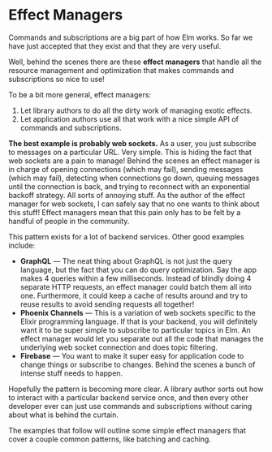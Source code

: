 # Effect Managers

Commands and subscriptions are a big part of how Elm works. So far we have just accepted that they exist and that they are very useful.

Well, behind the scenes there are these **effect managers** that handle all the resource management and optimization that makes commands and subscriptions so nice to use!

To be a bit more general, effect managers:

  1. Let library authors to do all the dirty work of managing exotic effects.
  2. Let application authors use all that work with a nice simple API of commands and subscriptions.

**The best example is probably web sockets.** As a user, you just subscribe to messages on a particular URL. Very simple. This is hiding the fact that web sockets are a pain to manage! Behind the scenes an effect manager is in charge of opening connections (which may fail), sending messages (which may fail), detecting when connections go down, queuing messages until the connection is back, and trying to reconnect with an exponential backoff strategy. All sorts of annoying stuff. As the author of the effect manager for web sockets, I can safely say that no one wants to think about this stuff! Effect managers mean that this pain only has to be felt by a handful of people in the community.

This pattern exists for a lot of backend services. Other good examples include:

  - **GraphQL** &mdash; The neat thing about GraphQL is not just the query language, but the fact that you can do query optimization. Say the app makes 4 queries within a few milliseconds. Instead of blindly doing 4 separate HTTP requests, an effect manager could batch them all into one. Furthermore, it could keep a cache of results around and try to reuse results to avoid sending requests all together!
  - **Phoenix Channels** &mdash; This is a variation of web sockets specific to the Elixir programming language. If that is your backend, you will definitely want it to be super simple to subscribe to particular topics in Elm. An effect manager would let you separate out all the code that manages the underlying web socket connection and does topic filtering.
  - **Firebase** &mdash; You want to make it super easy for application code to change things or subscribe to changes. Behind the scenes a bunch of intense stuff needs to happen.

Hopefully the pattern is becoming more clear. A library author sorts out how to interact with a particular backend service once, and then every other developer ever can just use commands and subscriptions without caring about what is behind the curtain.

The examples that follow will outline some simple effect managers that cover a couple common patterns, like batching and caching.